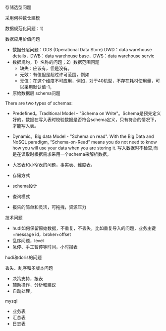 
存储选型问题

采用何种数仓建模

数据规范化问题：1）

数据应用价值问题




* 数据分层问题：ODS (Operational Data Store) DWD：data warehouse details，DWB：data warehouse base，DWS：data warehouse servic
* 数据规约，1）名称的问题；2）数据范围问题
  * 缺失：应该有，但是没有。
  * 无效：有值但是超过许可范围，例如
  * 无值：在这个维度不可应用，例如，对于40机型，不存在耗材使用量，可以采用默认值-1，
* 原始数据层 schema问题  

There are two types of schemas:
* Predefined。Traditional Model – "Schema on Write"。Schema是预先定义好的，数据在写入表时校验数据是否符合schema定义，只有符合的情况下，才能写入表。
* Dynamic。Big data Model -  "Schema on read".  With the Big Data and NoSQL paradigm, “Schema-on-Read” means you do not need to know how you will use your data when you are storing it. 写入数据时不检查,而是在读取时根据需求采用一个schema来解析数据。

* 大宽表和小窄表的问题，事实表、维度表，
 * 存储方式
 * schema设计
 * 查询模式

* 报告的简单和灵活，可拖拽，资源压力

技术问题
* hudi如何保留原始数据，不重复，不丢失，比如重复导入的问题，业务主键+message id，broker+offset
* 乱序问题，level
* 急停、手工暂停等时间，小时报表

hudi和doris的问题


丢失、乱序和多版本问题

* 决策支持，报表
* 辅助操作，分析和建议
* 自动处理，


mysql
* 业务表
* 汇总表
* 日志表